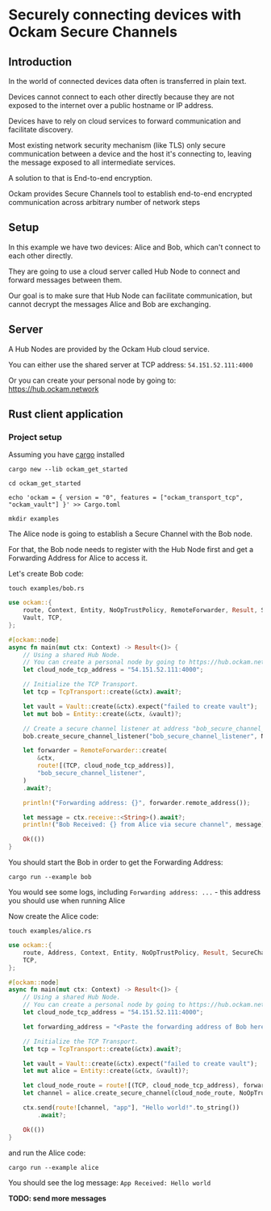# Securely connecting devices with Ockam Secure Channels

## Introduction

In the world of connected devices data often is transferred in plain text.

Devices cannot connect to each other directly because they are not exposed to the internet over a public hostname or IP address.

Devices have to rely on cloud services to forward communication and facilitate discovery.

Most existing network security mechanism (like TLS) only secure communication between a device and the host it's connecting to, leaving the message exposed to all intermediate services.

A solution to that is End-to-end encryption.

Ockam provides Secure Channels tool to establish end-to-end encrypted communication across arbitrary number of network steps

## Setup

In this example we have two devices: Alice and Bob, which can't connect to each other directly.

They are going to use a cloud server called Hub Node to connect and forward messages between them.

Our goal is to make sure that Hub Node can facilitate communication, but cannot decrypt the messages Alice and Bob are exchanging.

## Server

A Hub Nodes are provided by the Ockam Hub cloud service.

You can either use the shared server at TCP address: `54.151.52.111:4000`

Or you can create your personal node by going to: https://hub.ockam.network  


## Rust client application

### Project setup

Assuming you have [cargo](https://www.rust-lang.org/tools/install) installed

```
cargo new --lib ockam_get_started

cd ockam_get_started

echo 'ockam = { version = "0", features = ["ockam_transport_tcp", "ockam_vault"] }' >> Cargo.toml

mkdir examples
```


The Alice node is going to establish a Secure Channel with the Bob node.

For that, the Bob node needs to register with the Hub Node first and get a Forwarding Address for Alice to access it.

Let's create Bob code:

```
touch examples/bob.rs
```


```rust
use ockam::{
    route, Context, Entity, NoOpTrustPolicy, RemoteForwarder, Result, SecureChannels, TcpTransport,
    Vault, TCP,
};

#[ockam::node]
async fn main(mut ctx: Context) -> Result<()> {
    // Using a shared Hub Node.
    // You can create a personal node by going to https://hub.ockam.network
    let cloud_node_tcp_address = "54.151.52.111:4000";

    // Initialize the TCP Transport.
    let tcp = TcpTransport::create(&ctx).await?;

    let vault = Vault::create(&ctx).expect("failed to create vault");
    let mut bob = Entity::create(&ctx, &vault)?;

    // Create a secure channel listener at address "bob_secure_channel_listener"
    bob.create_secure_channel_listener("bob_secure_channel_listener", NoOpTrustPolicy)?;

    let forwarder = RemoteForwarder::create(
        &ctx,
        route![(TCP, cloud_node_tcp_address)],
        "bob_secure_channel_listener",
    )
    .await?;

    println!("Forwarding address: {}", forwarder.remote_address());

    let message = ctx.receive::<String>().await?;
    println!("Bob Received: {} from Alice via secure channel", message); // should print "Hello Ockam!"

    Ok(())
}
```

You should start the Bob in order to get the Forwarding Address:

```
cargo run --example bob
```

You would see some logs, including `Forwarding address: ...` - this address you should use when running Alice

Now create the Alice code:

```
touch examples/alice.rs
```

```rust
use ockam::{
    route, Address, Context, Entity, NoOpTrustPolicy, Result, SecureChannels, TcpTransport, Vault,
    TCP,
};

#[ockam::node]
async fn main(mut ctx: Context) -> Result<()> {
    // Using a shared Hub Node.
    // You can create a personal node by going to https://hub.ockam.network
    let cloud_node_tcp_address = "54.151.52.111:4000";

    let forwarding_address = "<Paste the forwarding address of Bob here>";

    // Initialize the TCP Transport.
    let tcp = TcpTransport::create(&ctx).await?;

    let vault = Vault::create(&ctx).expect("failed to create vault");
    let mut alice = Entity::create(&ctx, &vault)?;

    let cloud_node_route = route![(TCP, cloud_node_tcp_address), forwarding_address];
    let channel = alice.create_secure_channel(cloud_node_route, NoOpTrustPolicy)?;

    ctx.send(route![channel, "app"], "Hello world!".to_string())
        .await?;

    Ok(())
}
```

and run the Alice code:

```
cargo run --example alice
```

You should see the log message: `App Received: Hello world`

**TODO: send more messages**
